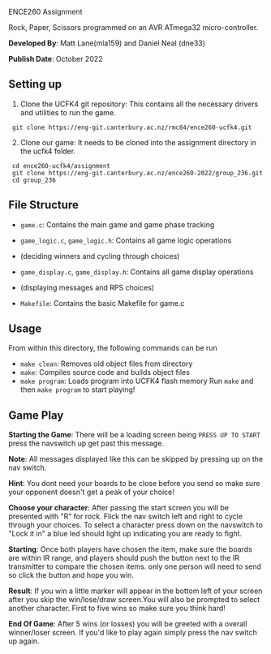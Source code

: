 ENCE260 Assignment

Rock, Paper, Scissors programmed on an AVR ATmega32 micro-controller.

**Developed By**: Matt Lane(mla159) and Daniel Neal (dne33)

**Publish Date**: October 2022


## Setting up

1. Clone the UCFK4 git repository: This contains all the necessary drivers and utilities to run the game.
```
 git clone https://eng-git.canterbury.ac.nz/rmc84/ence260-ucfk4.git
```

2. Clone our game: It needs to be cloned into the assignment directory in the ucfk4 folder.
```
 cd ence260-ucfk4/assignment
 git clone https://eng-git.canterbury.ac.nz/ence260-2022/group_236.git
 cd group_236
```


## File Structure
- `game.c`: Contains the main game and game phase tracking

- `game_logic.c`, `game_logic.h`: Contains all game logic operations 
- (deciding winners and cycling through choices)

- `game_display.c`, `game_display.h`: Contains all game display operations 
- (displaying messages and RPS choices)

- `Makefile`: Contains the basic Makefile for game.c

## Usage
From within this directory, the following commands can be run
- `make clean`: Removes old object files from directory
- `make`: Compiles source code and builds object files
- `make program`: Loads program into UCFK4 flash memory
Run `make` and then `make program` to start playing!

## Game Play
**Starting the Game**: There will be a loading screen being `PRESS UP TO START` press the navswitch up get past this message.


**Note**: All messages displayed like this can be skipped by pressing up on the nav switch.


**Hint**: You dont need your boards to be close before you send so make sure your opponent doesn't get a peak of your choice!


**Choose your character**: After passing the start screen you will be presented with "R" for rock. Flick the nav switch left and right to cycle through your choices. To select a character press down on the navswitch to "Lock it in" a blue led should light up indicating you are ready to fight. 
 

**Starting**: Once both players have chosen the item, make sure the boards are within IR range, and players should push the button next to the IR transmitter to compare the chosen items. only one person will need to send so click the button and hope you win.


**Result**: If you win a little marker will appear in the bottom left of your screen after you skip the win/lose/draw screen.You will also be prompted to select another character. First to five wins so make sure you think hard!


**End Of Game**:  After 5 wins (or losses) you will be greeted with a overall winner/loser screen. If you'd like to play again simply press the nav switch up again.

